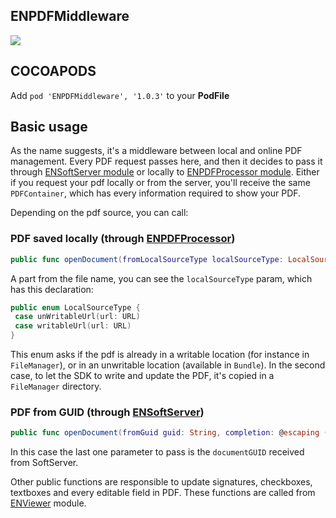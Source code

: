 ## ENPDFMiddleware

![](https://badgen.net/badge/stable/1.0.3/blue)

## COCOAPODS

Add `pod 'ENPDFMiddleware', '1.0.3'` to your **PodFile**

## Basic usage

As the name suggests, it's a middleware between local and online PDF management. Every PDF request passes here, and then it decides to pass it through [ENSoftServer module](ENSoftServer/README.md) or locally to [ENPDFProcessor module](ENPDFProcessor/README.md). Either if you request your pdf locally or from the server, you'll receive the same `PDFContainer`, which has every information required to show your PDF.

Depending on the pdf source, you can call:

### PDF saved locally (through [ENPDFProcessor](ENPDFProcessor/README.md))

```swift
public func openDocument(fromLocalSourceType localSourceType: LocalSourceType, fileName: String, completion: @escaping (ENResponse<PDFContainer>) -> Void) {
```

A part from the file name, you can see the `localSourceType` param, which has this declaration:

```swift
public enum LocalSourceType {
 case unWritableUrl(url: URL)
 case writableUrl(url: URL)
}
```

This enum asks if the pdf is already in a writable location (for instance in `FileManager`), or in an unwritable location (available in `Bundle`). In the second case, to let the SDK to write and update the PDF, it's copied in a `FileManager` directory.

### PDF from GUID (through [ENSoftServer](ENSoftServer/README.md))

```swift
public func openDocument(fromGuid guid: String, completion: @escaping (ENResponse<PDFContainer>) -> Void) {
```

In this case the last one parameter to pass is the `documentGUID` received from SoftServer.

Other public functions are responsible to update signatures, checkboxes, textboxes and every editable field in PDF. These functions are called from [ENViewer](ENViewer/README.md) module.
